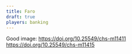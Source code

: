 ```yaml
---
title: Faro
draft: true
players: banking
---
```



Good image: https://doi.org/10.25549/chs-m11411
https://doi.org/10.25549/chs-m11415
